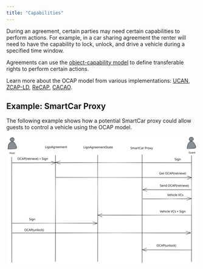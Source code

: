 ```yaml
---
title: "Capabilities"
---
```


During an agreement, certain parties may need certain capabilities to perform actions. For example, in a car sharing agreement the renter will need to have the capability to lock, unlock, and drive a vehicle during a specified time window.

Agreements can use the [object-capability model](https://en.wikipedia.org/wiki/Object-capability_model) to define transferable rights to perform certain actions.

Learn more about the OCAP model from various implementations: [UCAN](https://ucan.xyz), [ZCAP-LD](https://w3c-ccg.github.io/zcap-spec/), [ReCAP](https://blog.spruceid.com/extending-sign-in-with-ethereum-to-authorizations-recap/), [CACAO](https://blog.ceramic.network/capability-based-data-security-on-ceramic/).

## Example: SmartCar Proxy

The following example shows how a potential SmartCar proxy could allow guests to control a vehicle using the OCAP model.

![SmartCar Proxy + OCAP.excalidraw.svg](../../drawings/SmartCar%20Proxy%20+%20OCAP.excalidraw.svg)